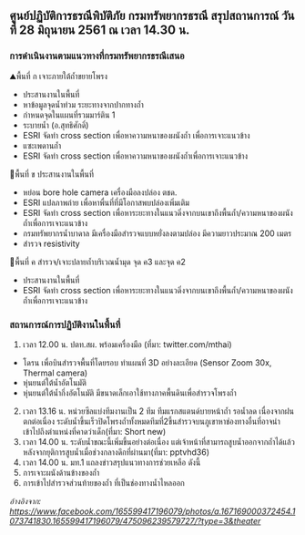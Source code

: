 ---
---

## ศูนย์ปฏิบัติการธรณีพิบัติภัย กรมทรัพยากรธรณี สรุปสถานการณ์ วันที่ 28 มิถุนายน 2561 ณ เวลา 14.30 น.

### การดำเนินงานตามแนวทางที่กรมทรัพยากรธรณีเสนอ

⛰พื้นที่ ก เจาะภายใต้ถ้ำขยายโพรง
- ประสานงานในพื้นที่
- หาข้อมูลจุดน้ำท่วม ระยะทางจากปากทางถ้ำ
- กำหนดจุดในแผนที่รวมมาร์ติน 1
- ระบายน้ำ (อ.สุทธิศักดิ์)
- ESRI จัดทำ cross section เพื่อหาความหนาของผนังถ้ำ เพื่อการเจาะแนวข้าง
- แซะเพดานถ้ำ
- ESRI จัดทำ cross section เพื่อหาความหนาของผนังถ้ำเพื่อการเจาะแนวข้าง

📃พื้นที่ ข ประสานงานในพื้นที่
- หย่อน bore hole camera เครื่องมือลงปล่อง ตชด.
- ESRI แปลภาพถ่าย เพื่อหาพื่นที่ที่มีโอกาสพบปล่องเพิ่มเติม
- ESRI จัดทำ cross section เพื่อหาระยะทางในแนวดิ่งจากบนเขาถึงพื้นถ้ำ/ความหนาของผนังถ้ำเพื่อการเจาะแนวข้าง
- กรมทรัพยากรน้ำบาดาล มีเครื่องมือสำรวจแบบหยั่งลงตามปล่อง มีความยาวประมาณ 200 เมตร
- สำรวจ resistivity

📑พื้นที่ ค สำรวจ/เจาะปลายถ้ำบริเวณน้ำมุด จุด ค3 และจุด ค2
- ประสานงานในพื้นที่
- ESRI จัดทำ cross section เพื่อหาระยะทางในแนวดิ่งจากบนเขาถึงพื้นถ้ำ/ความหนาของผนังถ้ำเพื่อการเจาะแนวข้าง

### สถานการณ์การปฏิบัติงานในพื้นที่ 

1. เวลา 12.00 น. ปตท.สผ. พร้อมเครื่องมือ (ที่มา: twitter.com/mthai)
- โดรน เพื่อบินสำรวจพื้นที่โดยรอบ ทำแผนที่ 3D อย่างละเอียด (Sensor Zoom 30x, Thermal camera)
- หุ่นยนต์ใต้น้ำอัตโนมัติ
- หุ่นยนต์ใต้น้ำกึ่งอัตโนมัติ มีขนาดเล็กเอาใช้ทางภาคพื้นดินเพื่อสำรวจโพรงถ้ำ
2. เวลา 13.16 น. หน่วยซีลแบ่งทีมงานเป็น 2 ทีม ทีมแรกสแตนด์บายหน้าถ้ำ รอน้ำลด เนื่องจากฝนตกต่อเนื่อง ระดับน้ำขึ้นเร็วปิดโพรงถ้ำทั้งหมดทีมที่2ขึ้นสำรวจบนภูเขาหาช่องทางอื่นที่อาจนำเข้าไปถึงตำแหน่งที่คาดว่าเด็ก(ที่มา: Short new)
3. เวลา 14.00 น. ระดับน้ำขณะนี้เพิ่มขึ้นอย่างต่อเนื่อง แต่เจ้าหน้าที่สามารถสูบน้ำออกจากถ้ำได้แล้วหลังจากยุติการสูบน้ำเมื่อช่วงกลางดึกที่ผ่านมา(ที่มา: pptvhd36)
4. เวลา 14.00 น. มท.1 แถลงข่าวสรุปแนวทางการช่วยเหลือ ดังนี้
  1. การเจาะผนังด้านข้างของถ้ำ
  2. การเข้าไปสำรวจส่วนท้ายของถ้ำ ที่เป็นช่องทางน้ำไหลออก

*อ้างอิงจาก: https://www.facebook.com/165599417196079/photos/a.167169000372454.1073741830.165599417196079/475096239579727/?type=3&theater*